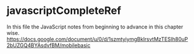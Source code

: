 # javascriptCompleteRef
In this file the JavaScript notes from beginning to advance
in this chapter wise.
https://docs.google.com/document/u/0/d/1szmtyiymgBkIrsvtMzTESIh80uP2bUZGQ4BYAsdvfBM/mobilebasic
